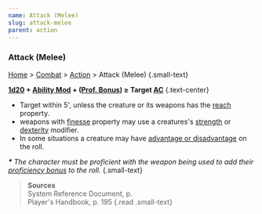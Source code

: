 ```yaml
---
name: Attack (Melee)
slug: attack-melee
parent: action
---
```

### Attack (Melee)
[Home](dm-operations-center) > [Combat](combat-menu) > [Action](action) > Attack (Melee) {.small-text}

**[1d20](/roll/1d20)  + [Ability Mod](ability-modifiers) + ([Prof. Bonus](proficiency-bonus)) ≥ Target [AC](armor-class)** {.text-center}

- Target within 5', unless the creature or its weapons has the [reach](weapon-properties) property.
- weapons with [finesse](weapon-properties) property may use a creatures's [strength](strength) or [dexterity](dexterity) modifier.
- In some situations a creature may have [advantage or disadvantage](advantage-and-disadvantage) on the roll.

***\*** The character must be proficient with the weapon being used to add their [proficiency bonus](proficiency-bonus) to the roll.* {.small-text}

> **Sources** <br/>
> System Reference Document, p. <br/>
> Player's Handbook, p. 195
{.read .small-text}
